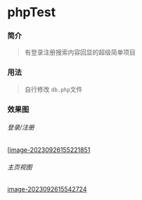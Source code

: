 # phpTest

### 简介

>  有登录注册搜索内容回显的超级简单项目

### 用法

>  自行修改 `db.php`文件

### 效果图

###### 登录/注册

[[image-20230926155221851](img/image-20230926155427248.png)
###### 主页视图

[image-2023092615542724](img/image-20230926155427248.png)
